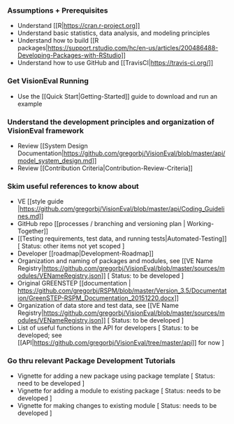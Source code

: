 ### Assumptions + Prerequisites
  - Understand [[R|https://cran.r-project.org]]
  - Understand basic statistics, data analysis, and modeling principles
  - Understand how to build [[R packages|https://support.rstudio.com/hc/en-us/articles/200486488-Developing-Packages-with-RStudio]]
  - Understand how to use GitHub and [[TravisCI|https://travis-ci.org/]]

### Get VisionEval Running
  - Use the [[Quick Start|Getting-Started]] guide to download and run an example

### Understand the development principles and organization of VisionEval framework
  - Review [[System Design Documentation|https://github.com/gregorbj/VisionEval/blob/master/api/model_system_design.md]] 
  - Review [[Contribution Criteria|Contribution-Review-Criteria]]

### Skim useful references to know about
  - VE [[style guide |https://github.com/gregorbj/VisionEval/blob/master/api/Coding_Guidelines.md]]
  - GitHub repo [[processes / branching and versioning plan | Working-Together]]
  - [[Testing requirements, test data, and running tests|Automated-Testing]] [ Status: other items not yet scoped ]
  - Developer [[roadmap|Development-Roadmap]]
  - Organization and naming of packages and modules, see [[VE Name Registry|https://github.com/gregorbj/VisionEval/blob/master/sources/modules/VENameRegistry.json]] [ Status: to be developed ]
  - Original GREENSTEP [[documentation | https://github.com/gregorbj/RSPM/blob/master/Version_3.5/Documentation/GreenSTEP-RSPM_Documentation_20151220.docx]]
  - Organization of data store and test data, see [[VE Name Registry|https://github.com/gregorbj/VisionEval/blob/master/sources/modules/VENameRegistry.json]] [ Status: to be developed ] 
  - List of useful functions in the API for developers [ Status: to be developed; see [[API|https://github.com/gregorbj/VisionEval/tree/master/api]] for now ]

### Go thru relevant Package Development Tutorials
  - Vignette for adding a new package using package template [ Status: need to be developed ]
  - Vignette for adding a module to existing package [ Status: needs to be developed ]
  - Vignette for making changes to existing module [ Status: needs to be developed ]



